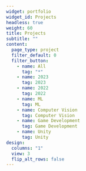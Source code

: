 ```yaml
---
widget: portfolio
widget_id: Projects
headless: true
weight: 60
title: Projects
subtitle: ""
content:
  page_type: project
  filter_default: 0
  filter_button:
    - name: All
      tag: "*"
    - name: 2023
      tag: 2023
    - name: 2022
      tag: 2022
    - name: ML
      tag: ML
    - name: Computer Vision
      tag: Computer Vision
    - name: Game Development
      tag: Game Development
    - name: Unity
      tag: Unity
design:
  columns: "1"
  view: 3
  flip_alt_rows: false
---
```

